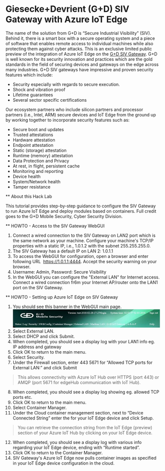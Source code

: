 # Giesecke+Devrient (G+D) SIV Gateway with Azure IoT Edge

The name of the solution from G+D is “Secure Industrial Visibility” (SIV). Behind it, there is a smart box with a secure operating system and a piece of software that enables remote access to individual machines while also protecting them against cyber attacks. This is an exclusive limited public preview of the integration of Azure IoT Edge on the [G+D SIV Gateway](https://www.gi-de.com/en/au/mobile-security/industries/manufacturing-and-iiot/secure-iot-connection/). G+D is well known for its security innovation and practices which are the gold standards in the field of securing devices and gateways on the edge across many industries.
G+D SIV gateways have impressive and proven security features which include:
* Security especially with regards to secure execution.
* Shock and vibration proof
* Lifetime guarantees
* Several sector specific certifications

Our ecosystem partners who include silicon partners and processor partners (i.e., Intel, ARM) secure devices and IoT Edge from the ground up by working together to incorporate security features such as:
* Secure boot and updates
* Trusted attestations
* Hardware attestation
* Endpoint attestation
* Static (storage) attestation
* Runtime (memory) attestation
* Data Protection and Privacy
* At rest, in flight, persistent cache
* Monitoring and reporting
* Device health
* System/Network health
* Tamper resistance

** About this Hack Lab

This tutorial provides step-by-step guidance to configure the SIV Gateway to run Azure IoT Edge and deploy modules based on containers. Full credit goes to the G+D Mobile Security, Cyber Security Division.

** HOWTO - Access to the SIV Gateway WebGUI

1. Connect a wired connection to the SIV Gateway on LAN2 port which is the same network as your machine. Configure your machine's TCP/IP properties with a static IP, i.e., 1.0.1.2 with the subnet 255.255.255.0.
2. The SIV Gateway has a default IP on LAN 2: 1.0.1.1
2. To access the WebGUI for configuration, open a browser and enter following URL  https://1.0.1.1:4444. Accept the security warning on your browser.
3. Username: Admin, Password: Secure Visibility
4. In the WebGUI you can configure the "External LAN" for Internet access. Connect a wired connection fr6m your Internet AP/router onto the LAN1 port on the SIV Gateway.

** HOWTO - Setting up Azure IoT Edge on SIV Gateway

1. You should see this banner in the WebGUI main page. ![SIV Gateway Web GUI version](/doc/media/sivgwwebgui.jpg)
2. Select External LAN.
3. Select DHCP and click Submit.
4. When completed, you should see a display log with your LAN1 info eg. IP address and gateway
5. Click OK to return to the main menu.
6. Select Security.
7. Under the Firewall section, enter 443 5671 for “Allowed TCP ports for External LAN:” and click Submit
> This allows connectivity with Azure IoT Hub over HTTPS (port 443) or AMQP (port 5671 for edgeHub communication with IoT Hub).
8. When completed, you should see a display log showing eg. allowed TCP ports etc.
9. Click OK to return to the main menu.
10. Select Container Manager.
11. Under the Cloud container management section, next to “Device Connected String” enter the <Connection String> for your IoT Edge device and click Setup.
> You can retrieve the connection string from the IoT Edge (preview) section of your Azure IoT Hub by clicking on your IoT Edge device.
12. When completed, you should see a display log with various info regarding your IoT Edge device, ending with “Runtime started”.
13. Click OK to return to the Container Manager.
14. SIV Gateway's Azure IoT Edge now pulls container images as specified in your IoT Edge device configuration in the cloud.

  